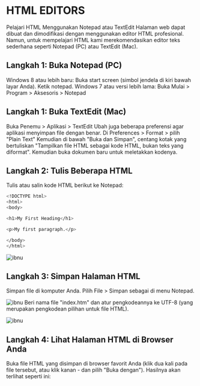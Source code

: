 # HTML EDITORS
Pelajari HTML Menggunakan Notepad atau TextEdit
Halaman web dapat dibuat dan dimodifikasi dengan menggunakan editor HTML profesional.
Namun, untuk mempelajari HTML kami merekomendasikan editor teks sederhana seperti Notepad (PC) atau TextEdit (Mac).
## Langkah 1: Buka Notepad (PC)
Windows 8 atau lebih baru:
Buka start screen (simbol jendela di kiri bawah layar Anda). Ketik notepad.
Windows 7 atau versi lebih lama:
Buka Mulai > Program > Aksesoris > Notepad
## Langkah 1: Buka TextEdit (Mac)
Buka Penemu > Aplikasi > TextEdit
Ubah juga beberapa preferensi agar aplikasi menyimpan file dengan benar. Di Preferences > Format > pilih "Plain Text"
Kemudian di bawah "Buka dan Simpan", centang kotak yang bertuliskan "Tampilkan file HTML sebagai kode HTML, bukan teks yang diformat".
Kemudian buka dokumen baru untuk meletakkan kodenya.
## Langkah 2: Tulis Beberapa HTML
Tulis atau salin kode HTML berikut ke Notepad:
``` sh
<!DOCTYPE html>
<html>
<body>

<h1>My First Heading</h1>

<p>My first paragraph.</p>

</body>
</html>
```

![ibnu](https://github.com/uin-unit/docs-html/blob/main/images/editors%201.png)
## Langkah 3: Simpan Halaman HTML
Simpan file di komputer Anda. Pilih File > Simpan sebagai di menu Notepad.

![ibnu](https://github.com/uin-unit/docs-html/blob/main/images/editors%203.png)
Beri nama file "index.htm" dan atur pengkodeannya ke UTF-8 (yang merupakan pengkodean pilihan untuk file HTML).

![ibnu](https://github.com/uin-unit/docs-html/blob/main/images/editors%202.png)
## Langkah 4: Lihat Halaman HTML di Browser Anda
Buka file HTML yang disimpan di browser favorit Anda (klik dua kali pada file tersebut, atau klik kanan - dan pilih "Buka dengan").
Hasilnya akan terlihat seperti ini:
